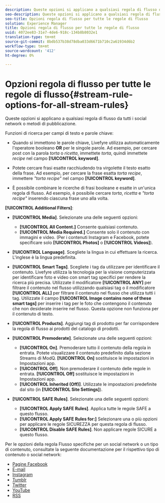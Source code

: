 ```yaml
---
description: Queste opzioni si applicano a qualsiasi regola di flusso da tutti i social network o metodi di pubblicazione.
seo-description: Queste opzioni si applicano a qualsiasi regola di flusso da tutti i social network o metodi di pubblicazione.
seo-title: Opzioni regola di flusso per tutte le regole di flusso
solution: Experience Manager
title: Opzioni regola di flusso per tutte le regole di flusso
uuid: 4072ee83-31e7-4de6-918c-134b8b8032e1
translation-type: tm+mt
source-git-commit: 8bdb537b38d78dba033d6671b710c2a61934d6b2
workflow-type: tm+mt
source-wordcount: '412'
ht-degree: 0%

---
```



# Opzioni regola di flusso per tutte le regole di flusso{#stream-rule-options-for-all-stream-rules}

Queste opzioni si applicano a qualsiasi regola di flusso da tutti i social network o metodi di pubblicazione.

Funzioni di ricerca per campi di testo e parole chiave:

* Quando si immettono le parole chiave, Livefyre utilizza automaticamente l&#39;operatore booleano **OR** per le singole parole. Ad esempio, per cercare post con la parola *torta* o *ricetta*, immettete *torta*, quindi immettete *recipe* nel campo **[!UICONTROL keyword]**.

* Potete cercare frasi esatte racchiudendo tra virgolette il testo esatto della frase. Ad esempio, per cercare la frase esatta *torta recipe*, immettere *&quot;torta recipe&quot;* nel campo **[!UICONTROL keyword]**.

* È possibile combinare le ricerche di frasi booleane e esatte in un&#39;unica regola di flusso. Ad esempio, è possibile cercare *torta*, *ricetta* e *&quot;torta recipe&quot;* inserendo ciascuna frase uno alla volta.

**[!UICONTROL Additional Filters]**:

* **[!UICONTROL Media]**. Selezionate una delle seguenti opzioni:

   * **[!UICONTROL All Content.]** Consente qualsiasi contenuto.
   * **[!UICONTROL Media Required.]** Consente solo il contenuto con immagini e video. (Per i contenuti Instagram e Facebook, potete specificare solo **[!UICONTROL Photos]** o **[!UICONTROL Videos]**).

* **[!UICONTROL Language]**. Scegliete la lingua in cui effettuare la ricerca. L&#39;inglese è la lingua predefinita.
* **[!UICONTROL Smart Tags]**. Scegliete i tag da utilizzare per identificare il contenuto. Livefyre utilizza la tecnologia per la visione computerizzata per identificare foto e video con smart tag specifici per rendere la ricerca più precisa. Utilizzate il modificatore **[!UICONTROL ANY]** per filtrare il contenuto nel flusso utilizzando qualsiasi tag o il modificatore **[!UICONTROL ALL]** per filtrare il contenuto nel flusso che utilizza tutti i tag. Utilizzate il campo **[!UICONTROL Image contains none of these smart tags]** per inserire i tag per le foto che contengono il contenuto che non desiderate inserire nel flusso. Questa opzione non funziona per il contenuto di testo.

* **[!UICONTROL Products]**. Aggiungi tag di prodotto per far corrispondere la regola di flusso ai prodotti del catalogo di prodotti.
* **[!UICONTROL Premoderate]**. Selezionate una delle seguenti opzioni:

   * **[!UICONTROL On]**. Premoderare tutto il contenuto della regola in entrata. Potete visualizzare il contenuto predefinito dalla sezione Streams di ModQ. **[!UICONTROL On]** sostituisce le impostazioni in Impostazioni app.
   * **[!UICONTROL Off]**. Non premoderare il contenuto delle regole in entrata. **[!UICONTROL Off]** sostituisce le impostazioni in Impostazioni app.
   * **[!UICONTROL Inherited (Off)]**. Utilizzate le impostazioni predefinite dal sito (in **[!UICONTROL Site Settings]**).

* **[!UICONTROL SAFE Rules]**. Selezionate una delle seguenti opzioni:
   * **[!UICONTROL Apply SAFE Rules]**. Applica tutte le regole SAFE a questo flusso.
   * **[!UICONTROL Apply SAFE Rules for:]** Selezionare una o più opzioni per applicare le regole SICUREZZA per questa regola di flusso.
   * **[!UICONTROL Disable SAFE Rules]**. Non applicare regole SICURE a questo flusso.

Per le opzioni della regola Flusso specifiche per un social network o un tipo di contenuto, consultate la seguente documentazione per il rispettivo tipo di contenuto o social network:

* [Pagine Facebook](../c-streams/c-facebook-page-rules.md#c_facebook_page_rules)
* [E-mail](../c-streams/c-email-rules.md#c_email_rules)
* [Instagram](../c-streams/c-instagram-rules.md#c_instagram_rules)
* [Tumblr](../c-streams/c-tumblr-rules.md#c_tumblr_rules)
* [Twitter](../c-streams/c-twitter-rules.md#c_twitter_rules)
* [YouTube](../c-streams/c-youtube-rules/c-youtube-rules.md#c_youtube_rules)
* [RSS](../c-streams/c-rss-rules-streams.md#c_rss_rules_streams)

